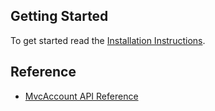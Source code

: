 ﻿Getting Started
---------------
To get started read the [Installation Instructions](Installation-Instructions.md).

Reference
---------
- [MvcAccount API Reference](api)